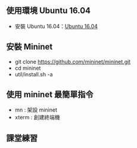 ## 使用環境 Ubuntu 16.04
- 安裝 Ubuntu 16.04：[Ubuntu 16.04](https://releases.ubuntu.com/16.04/ubuntu-16.04.7-desktop-amd64.iso)
## 安裝 Mininet
- git clone https://github.com/mininet/mininet.git
- cd mininet 
- util/install.sh -a
## 使用 mininet 最簡單指令
- mn : 架設 mininet
- xterm : 創建終端機
## 課堂練習


